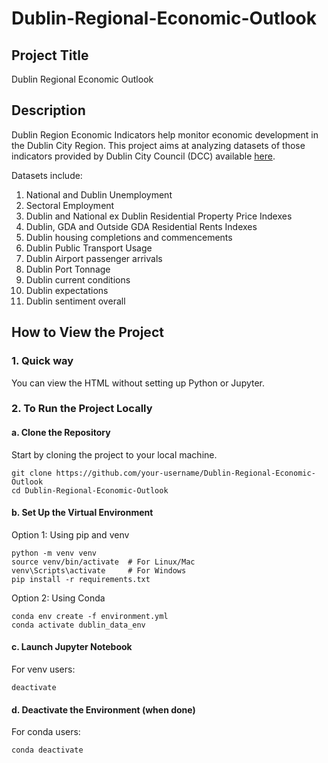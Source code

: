 # Dublin-Regional-Economic-Outlook
## Project Title 
Dublin Regional Economic Outlook 
## Description
Dublin Region Economic Indicators help monitor economic development in the Dublin City Region. This project aims at analyzing datasets of those indicators provided by Dublin City Council (DCC) available [here](https://data.smartdublin.ie/dataset/dublin-economic-monitor). 

Datasets include: 
1. National and Dublin Unemployment
2. Sectoral Employment
3. Dublin and National ex Dublin Residential Property Price Indexes
4. Dublin, GDA and Outside GDA Residential Rents Indexes
5. Dublin housing completions and commencements
6. Dublin Public Transport Usage
7. Dublin Airport passenger arrivals
8. Dublin Port Tonnage
9. Dublin current conditions
10. Dublin expectations
11. Dublin sentiment overall


## How to View the Project
### 1. Quick way
You can view the HTML without setting up Python or Jupyter.

### 2. To Run the Project Locally
#### a. Clone the Repository
Start by cloning the project to your local machine.
```
git clone https://github.com/your-username/Dublin-Regional-Economic-Outlook
cd Dublin-Regional-Economic-Outlook
```
#### b. Set Up the Virtual Environment
Option 1: Using pip and venv
```
python -m venv venv
source venv/bin/activate  # For Linux/Mac
venv\Scripts\activate     # For Windows
pip install -r requirements.txt
```
Option 2: Using Conda
```
conda env create -f environment.yml
conda activate dublin_data_env
```
#### c. Launch Jupyter Notebook
For venv users:
```
deactivate

```

#### d. Deactivate the Environment (when done)
For conda users:
```
conda deactivate

```
